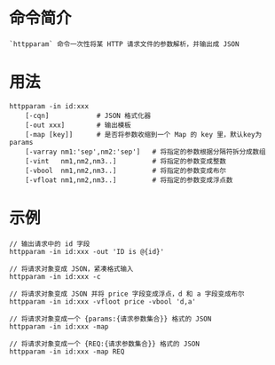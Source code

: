 # 命令简介 

    `httpparam` 命令一次性将某 HTTP 请求文件的参数解析，并输出成 JSON

# 用法

    httpparam -in id:xxx 
        [-cqn]            # JSON 格式化器
        [-out xxx]        # 输出模板
        [-map [key]]      # 是否将参数收缩到一个 Map 的 key 里，默认key为 params
        [-varray nm1:'sep',nm2:'sep']   # 将指定的参数根据分隔符拆分成数组
        [-vint   nm1,nm2,nm3..]         # 将指定的参数变成整数
        [-vbool  nm1,nm2,nm3..]         # 将指定的参数变成布尔
        [-vfloat nm1,nm2,nm3..]         # 将指定的参数变成浮点数
    
# 示例

    // 输出请求中的 id 字段
    httpparam -in id:xxx -out 'ID is @{id}' 
    
    // 将请求对象变成 JSON，紧凑格式输入
    httpparam -in id:xxx -c
    
    // 将请求对象变成 JSON 并将 price 字段变成浮点，d 和 a 字段变成布尔
    httpparam -in id:xxx -vfloot price -vbool 'd,a'
    
    // 将请求对象变成一个 {params:{请求参数集合}} 格式的 JSON
    httpparam -in id:xxx -map
    
    // 将请求对象变成一个 {REQ:{请求参数集合}} 格式的 JSON
    httpparam -in id:xxx -map REQ
    
